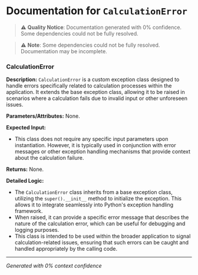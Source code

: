 # Documentation for `CalculationError`

> ⚠️ **Quality Notice**: Documentation generated with 0% confidence. Some dependencies could not be fully resolved.


> ⚠️ **Note**: Some dependencies could not be fully resolved. Documentation may be incomplete.
### CalculationError

**Description:**
`CalculationError` is a custom exception class designed to handle errors specifically related to calculation processes within the application. It extends the base exception class, allowing it to be raised in scenarios where a calculation fails due to invalid input or other unforeseen issues.

**Parameters/Attributes:**
None.

**Expected Input:**
- This class does not require any specific input parameters upon instantiation. However, it is typically used in conjunction with error messages or other exception handling mechanisms that provide context about the calculation failure.

**Returns:**
None.

**Detailed Logic:**
- The `CalculationError` class inherits from a base exception class, utilizing the `super().__init__` method to initialize the exception. This allows it to integrate seamlessly into Python's exception handling framework.
- When raised, it can provide a specific error message that describes the nature of the calculation error, which can be useful for debugging and logging purposes.
- This class is intended to be used within the broader application to signal calculation-related issues, ensuring that such errors can be caught and handled appropriately by the calling code.

---
*Generated with 0% context confidence*
